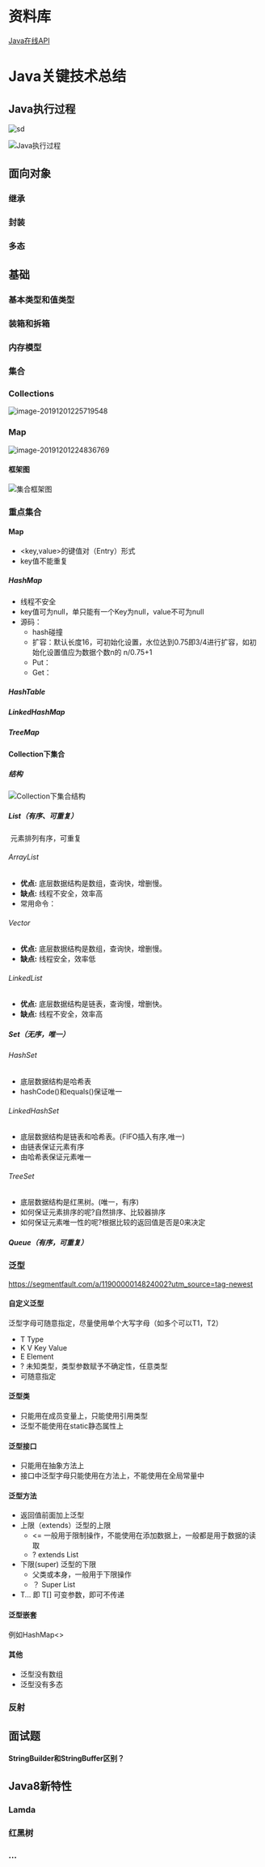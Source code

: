 # 资料库

[Java在线API](http://www.matools.com/api/java8)



# Java关键技术总结

## Java执行过程

![sd](pic/watermark,size_16,text_QDUxQ1RP5Y2a5a6i,color_FFFFFF,t_100,g_se,x_10,y_10,shadow_90,type_ZmFuZ3poZW5naGVpdGk=-6297276.png)

![Java执行过程](https://s1.51cto.com/images/blog/201811/30/9f1b92df607101265c02f1a007217061.png?x-oss-process=image/watermark,size_16,text_QDUxQ1RP5Y2a5a6i,color_FFFFFF,t_100,g_se,x_10,y_10,shadow_90,type_ZmFuZ3poZW5naGVpdGk=)

## 面向对象

### 继承

### 封装

### 多态

## 基础

### 基本类型和值类型

### 装箱和拆箱

### 内存模型

### 集合

### Collections

![image-20191201225719548](pic/image-20191201225719548.png)

### Map

![image-20191201224836769](pic/image-20191201224836769.png)

#### 框架图

![集合框架图](pic/2243690-9cd9c896e0d512ed.gif)



### 重点集合

#### Map

- <key,value>的键值对（Entry）形式
- key值不能重复

##### HashMap

- 线程不安全
- key值可为null，单只能有一个Key为null，value不可为null
- 源码：
  - hash碰撞
  - 扩容：默认长度16，可初始化设置，水位达到0.75即3/4进行扩容，如初始化设置值应为数据个数n的 n/0.75+1
  - Put：
  - Get：

##### HashTable

##### LinkedHashMap

##### TreeMap



#### Collection下集合

##### 结构

![Collection下集合结构](pic/70-6297276.jpeg)

##### List（有序、可重复）

​	元素排列有序，可重复

###### ArrayList

- **优点:** 底层数据结构是数组，查询快，增删慢。
- **缺点:** 线程不安全，效率高
- 常用命令：

###### Vector

- **优点:** 底层数据结构是数组，查询快，增删慢。
- **缺点:** 线程安全，效率低

###### LinkedList

- **优点:** 底层数据结构是链表，查询慢，增删快。
- **缺点:** 线程不安全，效率高

##### Set（无序，唯一）

###### HashSet

- 底层数据结构是哈希表
- hashCode()和equals()保证唯一

###### LinkedHashSet

- 底层数据结构是链表和哈希表。(FIFO插入有序,唯一)
- 由链表保证元素有序
- 由哈希表保证元素唯一

###### TreeSet

- 底层数据结构是红黑树。(唯一，有序)
- 如何保证元素排序的呢?自然排序、比较器排序
- 如何保证元素唯一性的呢?根据比较的返回值是否是0来决定

##### Queue（有序，可重复）

### 泛型

https://segmentfault.com/a/1190000014824002?utm_source=tag-newest

#### 自定义泛型

泛型字母可随意指定，尽量使用单个大写字母（如多个可以T1，T2）

- T    Type
- K  V   Key  Value
- E    Element
- ?    未知类型，类型参数赋予不确定性，任意类型
- 可随意指定

#### 泛型类

- 只能用在成员变量上，只能使用引用类型
- 泛型不能使用在static静态属性上

#### 泛型接口

- 只能用在抽象方法上
- 接口中泛型字母只能使用在方法上，不能使用在全局常量中

#### 泛型方法

- 返回值前面加上泛型
- 上限（extends）泛型的上限
  - <= 一般用于限制操作，不能使用在添加数据上，一般都是用于数据的读取
  - ? extends List
- 下限(super) 泛型的下限
  - 父类或本身，一般用于下限操作
  - ？ Super List
- T... 即 T[] 可变参数，即可不传递

#### 泛型嵌套

例如HashMap<>

#### 其他

- 泛型没有数组
- 泛型没有多态

### 反射

## 面试题

#### StringBuilder和StringBuffer区别？

## Java8新特性

### Lamda

### 红黑树

[^ps]: 查看数据结构下红黑树介绍



### ...